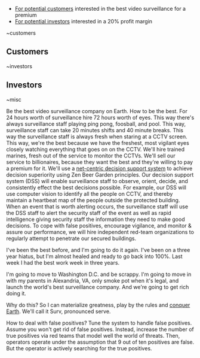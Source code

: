* [For potential customers](##customers) interested in the best video surveillance for a premium
* [For potential investors](##investors) interested in a 20% profit margin

~customers
## Customers

~investors
## Investors


~misc

Be the best video surveillance company on Earth. How to be the best. For 
24 hours worth of surveillance hire 72 hours worth of eyes. This way there's
always surveillance staff playing ping pong, foosball, and pool. This way,
surveillance staff can take 20 minutes shifts and 40 minute breaks. This way
the surveillance staff is always fresh when staring at a CCTV screen.
This way, we're the best because we have the freshest, most vigilant eyes 
closely watching everything that goes on on the CCTV. We'll hire trained marines,
fresh out of the service to monitor the CCTVs. We'll sell our service to
billionaires, because they want the best and they're willing to pay a premium
for it. We'll use a [net-centric decision support system](https://ll.mit.edu/mission/cybersec/publications/publication-files/full_papers/2010_06_25_Gagnon_ISARCS_FP.pdf)
to achieve decision superiority using Zen Beer Garden principles. Our decision support system (DSS) will enable surveillance staff to observe, orient, decide, and consistently effect the best decisions possible.
For example, our DSS will use computer vision to identify all the people on CCTV,
and thereby maintain a heartbeat map of the people outside the protected building.
When an event that is worth alerting occurs, the surveillance staff will use the
DSS staff to alert the security staff of the event as well as rapid intelligence
giving security staff the information they need to make good decisions.
To cope with false positives, encourage vigilance, and monitor & assure our 
performance, we will hire independent red-team organizations
to regularly attempt to penetrate our secured buildings.

I've been the best before, and I'm going to do it again.
I've been on a three year hiatus, but I'm almost healed and ready to go
back into 100%. Last week I had the best work week in three years.

I'm going to move to Washington D.C. and be scrappy. I'm going to move in with
my parents in Alexandria, VA, only smoke pot when it's legal, and launch
the world's best surveillance company. And we're going to get rich doing it.

Why do this? So I can materialize greatness, play by the rules and [conquer Earth](##upgrade).
We'll call it Surv, pronounced serve.

How to deal with false positives? Tune the system to handle false positives.
Assume you won't get rid of false positives. Instead, increase the number of
true positives via red teams that model well the world of threats.
Then, operators operate under the assumption that 9 out of ten positives are false.
But the operator is actively searching for the true positives.